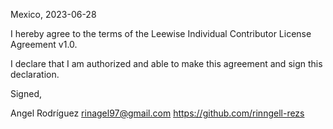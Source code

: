 Mexico, 2023-06-28

I hereby agree to the terms of the Leewise Individual Contributor License
Agreement v1.0.

I declare that I am authorized and able to make this agreement and sign this
declaration.

Signed,

Angel Rodríguez rinagel97@gmail.com https://github.com/rinngell-rezs
